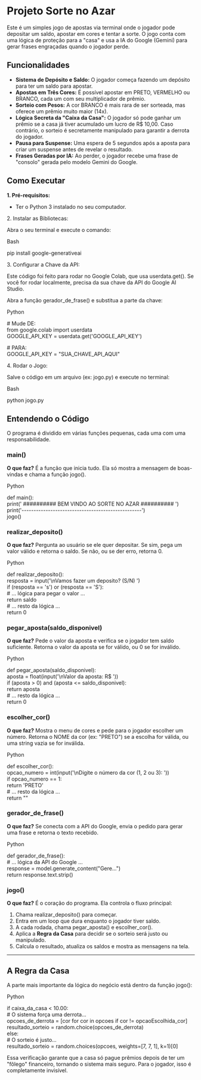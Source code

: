 # **Projeto Sorte no Azar**

Este é um simples jogo de apostas via terminal onde o jogador pode depositar um saldo, apostar em cores e tentar a sorte. O jogo conta com uma lógica de proteção para a "casa" e usa a IA do Google (Gemini) para gerar frases engraçadas quando o jogador perde.

## **Funcionalidades**

* **Sistema de Depósito e Saldo:** O jogador começa fazendo um depósito para ter um saldo para apostar.  
* **Apostas em Três Cores:** É possível apostar em PRETO, VERMELHO ou BRANCO, cada um com seu multiplicador de prêmio.  
* **Sorteio com Pesos:** A cor BRANCO é mais rara de ser sorteada, mas oferece um prêmio muito maior (14x).  
* **Lógica Secreta da "Caixa da Casa":** O jogador só pode ganhar um prêmio se a casa já tiver acumulado um lucro de R$ 10,00. Caso contrário, o sorteio é secretamente manipulado para garantir a derrota do jogador.  
* **Pausa para Suspense:** Uma espera de 5 segundos após a aposta para criar um suspense antes de revelar o resultado.  
* **Frases Geradas por IA:** Ao perder, o jogador recebe uma frase de "consolo" gerada pelo modelo Gemini do Google.

## **Como Executar**

**1\. Pré-requisitos:**

* Ter o Python 3 instalado no seu computador.

2\. Instalar as Bibliotecas:

Abra o seu terminal e execute o comando:

Bash

pip install google-generativeai

3\. Configurar a Chave da API:

Este código foi feito para rodar no Google Colab, que usa userdata.get(). Se você for rodar localmente, precisa da sua chave da API do Google AI Studio.

Abra a função gerador\_de\_frase() e substitua a parte da chave:

Python

\# Mude DE:  
from google.colab import userdata  
GOOGLE\_API\_KEY \= userdata.get('GOOGLE\_API\_KEY')

\# PARA:  
GOOGLE\_API\_KEY \= "SUA\_CHAVE\_API\_AQUI" 

4\. Rodar o Jogo:

Salve o código em um arquivo (ex: jogo.py) e execute no terminal:

Bash

python jogo.py

## **Entendendo o Código**

O programa é dividido em várias funções pequenas, cada uma com uma responsabilidade.

### **main()**

**O que faz?** É a função que inicia tudo. Ela só mostra a mensagem de boas-vindas e chama a função jogo().

Python

def main():  
    print(' \#\#\#\#\#\#\#\#\#\# BEM VINDO AO SORTE NO AZAR \#\#\#\#\#\#\#\#\#\# ')  
    print('--------------------------------------------------')  
    jogo()

### **realizar\_deposito()**

**O que faz?** Pergunta ao usuário se ele quer depositar. Se sim, pega um valor válido e retorna o saldo. Se não, ou se der erro, retorna 0\.

Python

def realizar\_deposito():  
    resposta \= input('\\nVamos fazer um deposito? (S/N) ')  
    if (resposta \== 's') or (resposta \== 'S'):  
        \# ... lógica para pegar o valor ...  
        return saldo  
    \# ... resto da lógica ...  
    return 0

### **pegar\_aposta(saldo\_disponivel)**

**O que faz?** Pede o valor da aposta e verifica se o jogador tem saldo suficiente. Retorna o valor da aposta se for válido, ou 0 se for inválido.

Python

def pegar\_aposta(saldo\_disponivel):  
    aposta \= float(input('\\nValor da aposta: R$ '))  
    if (aposta \> 0) and (aposta \<= saldo\_disponivel):  
        return aposta  
    \# ... resto da lógica ...  
    return 0

### **escolher\_cor()**

**O que faz?** Mostra o menu de cores e pede para o jogador escolher um número. Retorna o NOME da cor (ex: "PRETO") se a escolha for válida, ou uma string vazia se for inválida.

Python

def escolher\_cor():  
    opcao\_numero \= int(input('\\nDigite o número da cor (1, 2 ou 3): '))  
    if opcao\_numero \== 1:  
        return 'PRETO'  
    \# ... resto da lógica ...  
    return ""

### **gerador\_de\_frase()**

**O que faz?** Se conecta com a API do Google, envia o pedido para gerar uma frase e retorna o texto recebido.

Python

def gerador\_de\_frase():  
    \# ... lógica da API do Google ...  
    response \= model.generate\_content("Gere...")  
    return response.text.strip()

### **jogo()**

**O que faz?** É o coração do programa. Ela controla o fluxo principal:

1. Chama realizar\_deposito() para começar.  
2. Entra em um loop que dura enquanto o jogador tiver saldo.  
3. A cada rodada, chama pegar\_aposta() e escolher\_cor().  
4. Aplica a **Regra da Casa** para decidir se o sorteio será justo ou manipulado.  
5. Calcula o resultado, atualiza os saldos e mostra as mensagens na tela.

---

## **A Regra da Casa**

A parte mais importante da lógica do negócio está dentro da função jogo():

Python

if caixa\_da\_casa \< 10.00:  
    \# O sistema força uma derrota...  
    opcoes\_de\_derrota \= \[cor for cor in opcoes if cor \!= opcaoEscolhida\_cor\]  
    resultado\_sorteio \= random.choice(opcoes\_de\_derrota)  
else:  
    \# O sorteio é justo...  
    resultado\_sorteio \= random.choices(opcoes, weights=\[7, 7, 1\], k=1)\[0\]

Essa verificação garante que a casa só pague prêmios depois de ter um "fôlego" financeiro, tornando o sistema mais seguro. Para o jogador, isso é completamente invisível.
